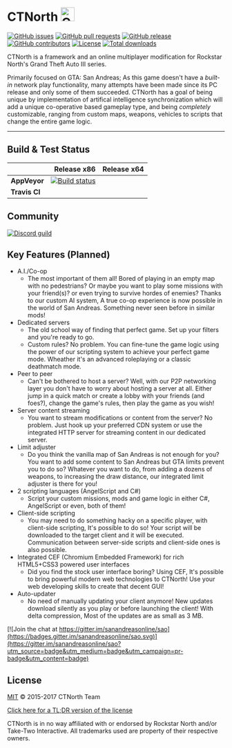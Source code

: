 # CTNorth <img src="http://meowy.cf/x/170322_C0v.png" width="32" height="32" alt="CTNorth" />

[![GitHub issues](https://img.shields.io/github/issues/ctnorth/ctnorth.svg)](https://github.com/ctnorth/ctnorth/issues)
[![GitHub pull requests](https://img.shields.io/github/issues-pr/ctnorth/ctnorth.svg)](https://github.com/ctnorth/ctnorth/pulls)
[![GitHub release](https://img.shields.io/github/release/ctnorth/ctnorth.svg)](https://github.com/ctnorth/ctnorth/releases/latest)
[![GitHub contributors](https://img.shields.io/github/contributors/ctnorth/ctnorth.svg)](https://github.com/ctnorth/ctnorth/graphs/contributors)
[![License](https://img.shields.io/github/license/ctnorth/ctnorth.svg)](https://github.com/ctnorth/ctnorth/blob/master/LICENSE.md)
[![Total downloads](https://img.shields.io/github/downloads/ctnorth/ctnorth/total.svg)](https://github.com/ctnorth/ctnorth/releases)

CTNorth is a framework and an online multiplayer modification for Rockstar North's Grand Theft Auto III series.

Primarily focused on GTA: San Andreas; As this game doesn't have a _built-in_ network play functionality, many attempts have been made since its PC release and only some of them succeeded. CTNorth has a goal of being unique by implementation of artifical intelligence synchronization which will add a unique co-operative based gameplay type, and being _completely_ customizable, ranging from custom maps, weapons, vehicles to scripts that change the entire game logic.

-------------------------------------------------
## Build & Test Status
|                    | Release x86 | Release x64 |
|:-------------------|------------:|------------:|
| **AppVeyor** | [![Build status](https://ci.appveyor.com/api/projects/status/8sm6rvql5e9trkar/branch/master?svg=true)](https://ci.appveyor.com/project/ctnorth/ctnorth/branch/master) |  |
| **Travis CI**  |             |             |

## Community
[![Discord guild](https://img.shields.io/badge/chat-on%20Discord-7085D4.svg)](https://discord.gg/Tx2mHuc)

## Key Features (Planned)
* A.I./Co-op
  - The most important of them all! Bored of playing in an empty map with no pedestrians? Or maybe you want to play some missions with your friend(s)? or even trying to survive hordes of enemies? Thanks to our custom AI system, A true co-op experience is now possible in the world of San Andreas. Something never seen before in similar mods!
* Dedicated servers
  - The old school way of finding that perfect game. Set up your filters and you're ready to go.
  - Custom rules? No problem. You can fine-tune the game logic using the power of our scripting system to achieve your perfect game mode. Wheather it's an advanced roleplaying or a classic deathmatch mode.
* Peer to peer
  - Can't be bothered to host a server? Well, with our P2P networking layer you don't have to worry about hosting a server at all. Either jump in a quick match or create a lobby with your friends (and foes?), change the game's rules, then play the game as you wish!
* Server content streaming
  - You want to stream modifications or content from the server? No problem. Just hook up your preferred CDN system or use the integrated HTTP server for streaming content in our dedicated server.
* Limit adjuster
  - Do you think the vanilla map of San Andreas is not enough for you? You want to add some content to San Andreas but GTA limits prevent you to do so? Whatever you want to do, from adding a dozens of weapons, to increasing the draw distance, our integrated limit adjuster is there for you!
* 2 scripting languages (AngelScript and C#)
  - Script your custom missions, mods and game logic in either C#, AngelScript or even, both of them!
* Client-side scripting
  - You may need to do something hacky on a specific player, with client-side scripting, It's possible to do so! Your script will be downloaded to the target client and it will be executed. Communication between server-side scripts and client-side ones is also possible.
* Integrated CEF (Chromium Embedded Framework) for rich HTML5+CSS3 powered user interfaces
  - Did you find the stock user interface boring? Using CEF, It's possible to bring powerful modern web technologies to CTNorth! Use your web developing skills to create that decent GUI!
* Auto-updater
  - No need of manually updating your client anymore! New updates download silently as you play or before launching the client! With delta compression, Most of the updates are as small as 3 MB.

[![Join the chat at https://gitter.im/sanandreasonline/sao](https://badges.gitter.im/sanandreasonline/sao.svg)](https://gitter.im/sanandreasonline/sao?utm_source=badge&utm_medium=badge&utm_campaign=pr-badge&utm_content=badge)

## License

[MIT](LICENSE.md) © 2015-2017 CTNorth Team

[Click here for a TL;DR version of the license](https://tldrlegal.com/l/mit)

CTNorth is in no way affiliated with or endorsed by Rockstar North and/or Take-Two Interactive.
All trademarks used are property of their respective owners.
